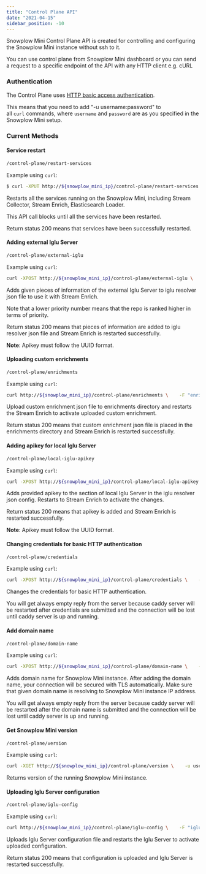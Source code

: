 ```yaml
---
title: "Control Plane API"
date: "2021-04-15"
sidebar_position: -10
---
```


Snowplow Mini Control Plane API is created for controlling and configuring the Snowplow Mini instance without ssh to it.

You can use control plane from Snowplow Mini dashboard or you can send a request to a specific endpoint of the API with any HTTP client e.g. cURL

### Authentication

The Control Plane uses [HTTP basic access authentication](https://en.wikipedia.org/wiki/Basic_access_authentication).

This means that you need to add "-u username:password" to all `curl` commands, where `username` and `password` are as you specified in the Snowplow Mini setup.

### Current Methods

#### Service restart

```bash
/control-plane/restart-services﻿
```

Example using `curl`:

```bash
$ curl -XPUT http://${snowplow_mini_ip}/control-plane/restart-services \       -u username:password﻿
```

Restarts all the services running on the Snowplow Mini, including Stream Collector, Stream Enrich, Elasticsearch Loader.

This API call blocks until all the services have been restarted.

Return status 200 means that services have been successfully restarted.

#### Adding external Iglu Server

```bash
/control-plane/external-iglu﻿
```

Example using `curl`:

```bash
curl -XPOST http://${snowplow_mini_ip}/control-plane/external-iglu \    -d "uri=${external_iglu_uri}&apikey=${external_iglu_server_apikey}&vendor_prefix=${vendor_prefix}&name=${iglu_server_name}&priority=${priority}" \    -u username:password﻿
```

Adds given pieces of information of the external Iglu Server to iglu resolver json file to use it with Stream Enrich.

Note that a lower priority number means that the repo is ranked higher in terms of priority.

Return status 200 means that pieces of information are added to iglu resolver json file and Stream Enrich is restarted successfully.

**Note**: Apikey must follow the UUID format.

#### Uploading custom enrichments

```bash
/control-plane/enrichments﻿
```

Example using `curl`:

```bash
curl http://${snowplow_mini_ip}/control-plane/enrichments \    -F "enrichmentjson=@${path_of_the_custom_enrichment_dir}" \    -u username:password﻿
```

Upload custom enrichment json file to enrichments directory and restarts the Stream Enrich to activate uploaded custom enrichment.

Return status 200 means that custom enrichment json file is placed in the enrichments directory and Stream Enrich is restarted successfully.

#### Adding apikey for local Iglu Server

```bash
/control-plane/local-iglu-apikey﻿
```

Example using `curl`:

```bash
curl -XPOST http://${snowplow_mini_ip}/control-plane/local-iglu-apikey \    -d "local_iglu_apikey=${new_local_iglu_apikey}" \    -u username:password﻿
```

Adds provided apikey to the section of local Iglu Server in the iglu resolver json config. Restarts to Stream Enrich to activate the changes.

Return status 200 means that apikey is added and Stream Enrich is restarted successfully.

**Note**: Apikey must follow the UUID format.

#### Changing credentials for basic HTTP authentication

```bash
/control-plane/credentials﻿
```

Example using `curl`:

```bash
curl -XPOST http://${snowplow_mini_ip}/control-plane/credentials \    -d "new_username=${new_username}&new_password=${new_password}" \    -u username:password﻿
```

Changes the credentials for basic HTTP authentication.

You will get always empty reply from the server because caddy server will be restarted after credentials are submitted and the connection will be lost until caddy server is up and running.

#### Add domain name

```bash
/control-plane/domain-name﻿
```

Example using `curl`:

```bash
curl -XPOST http://${snowplow_mini_ip}/control-plane/domain-name \    -d "domain_name=${registered_domain_name}" \    -u username:password﻿
```

Adds domain name for Snowplow Mini instance. After adding the domain name, your connection will be secured with TLS automatically. Make sure that given domain name is resolving to Snowplow Mini instance IP address.

You will get always empty reply from the server because caddy server will be restarted after the domain name is submitted and the connection will be lost until caddy server is up and running.

#### Get Snowplow Mini version

```bash
/control-plane/version﻿
```

Example using `curl`:

```bash
curl -XGET http://${snowplow_mini_ip}/control-plane/version \    -u username:password﻿
```

Returns version of the running Snowplow Mini instance.

#### Uploading Iglu Server configuration

```bash
/control-plane/iglu-config﻿
```

Example using `curl`:

```bash
curl http://${snowplow_mini_ip}/control-plane/iglu-config \    -F "igluserverhocon=@${path_of_the_iglu_server_config}" \    -u username:password﻿
```

Uploads Iglu Server configuration file and restarts the Iglu Server to activate uploaded configuration.

Return status 200 means that configuration is uploaded and Iglu Server is restarted successfully.
